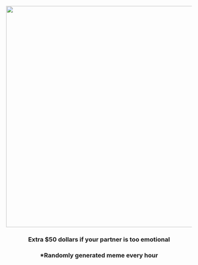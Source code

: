 <p align="center">
        <img src="https://i.redd.it/ytctl7mppc091.jpg" width="600" height="600">
        </p>
        <h3 align="center">Extra $50 dollars if your partner is too emotional</h3>
        <h3 align="center">*Randomly generated meme every hour</h3>
    